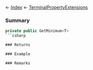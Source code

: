 ← [Index](Api-Index) ← [TerminalPropertyExtensions](Sandbox.ModAPI.Interfaces.TerminalPropertyExtensions)

### Summary

```csharp
private public GetMinimum<T>
```csharp

### Returns

### Example

### Remarks


